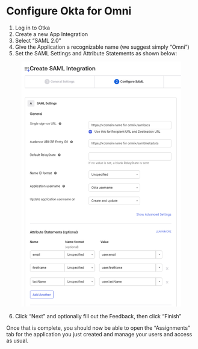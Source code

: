 # Configure Okta for Omni

1. Log in to Otka
2. Create a new App Integration
3. Select “SAML 2.0”
4. Give the Application a recognizable name (we suggest simply “Omni”)
5. Set the SAML Settings and Attribute Statements as shown below:

<figure><img src="../../.gitbook/assets/okta_create_saml_app.png" alt=""><figcaption></figcaption></figure>



6. Click “Next” and optionally fill out the Feedback, then click “Finish”

Once that is complete, you should now be able to open the “Assignments” tab for the application you just created and manage your users and access as usual.
